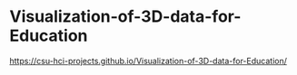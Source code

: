 # Visualization-of-3D-data-for-Education

https://csu-hci-projects.github.io/Visualization-of-3D-data-for-Education/
